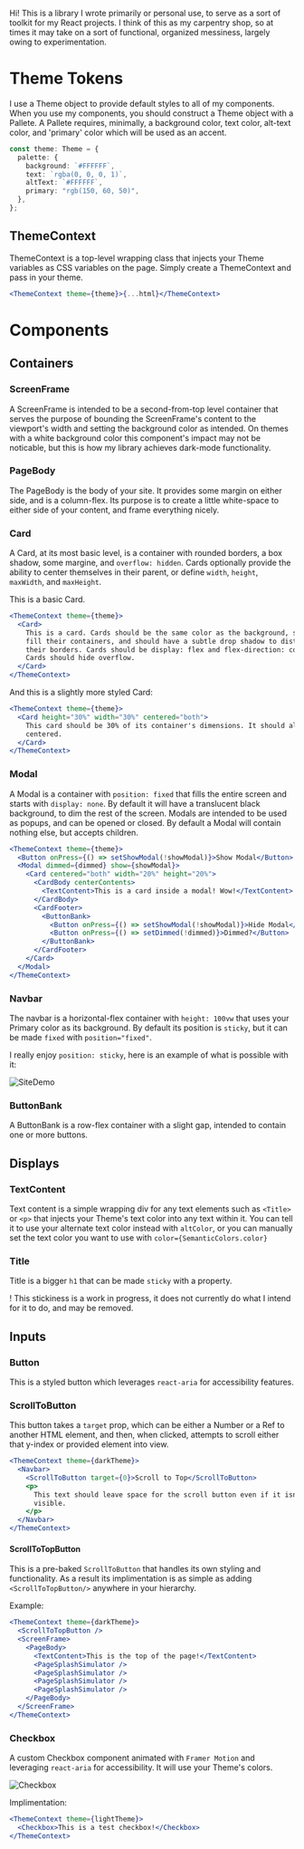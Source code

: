 Hi! This is a library I wrote primarily or personal use, to serve as a sort of toolkit for my React projects. I think of this as my carpentry shop, so at times it may take on a sort of functional, organized messiness, largely owing to experimentation.

# Theme Tokens

I use a Theme object to provide default styles to all of my components. When you use my components, you should construct a Theme object with a Pallete. A Pallete requires, minimally, a background color, text color, alt-text color, and 'primary' color which will be used as an accent.

```typescript
const theme: Theme = {
  palette: {
    background: `#FFFFFF`,
    text: `rgba(0, 0, 0, 1)`,
    altText: `#FFFFFF`,
    primary: "rgb(150, 60, 50)",
  },
};
```

## ThemeContext

ThemeContext is a top-level wrapping class that injects your Theme variables as CSS variables on the page. Simply create a ThemeContext and pass in your theme.

```jsx
<ThemeContext theme={theme}>{...html}</ThemeContext>
```

# Components

## Containers

### ScreenFrame

A ScreenFrame is intended to be a second-from-top level container that serves the purpose of bounding the ScreenFrame's content to the viewport's width and setting the background color as intended. On themes with a white background color this component's impact may not be noticable, but this is how my library achieves dark-mode functionality.

### PageBody

The PageBody is the body of your site. It provides some margin on either side, and is a column-flex. Its purpose is to create a little white-space to either side of your content, and frame everything nicely.

### Card

A Card, at its most basic level, is a container with rounded borders, a box shadow, some margine, and `overflow: hidden`. Cards optionally provide the ability to center themselves in their parent, or define `width`, `height`, `maxWidth`, and `maxHeight`.

This is a basic Card.

```jsx
<ThemeContext theme={theme}>
  <Card>
    This is a card. Cards should be the same color as the background, should
    fill their containers, and should have a subtle drop shadow to distinguish
    their borders. Cards should be display: flex and flex-direction: column.
    Cards should hide overflow.
  </Card>
</ThemeContext>
```

And this is a slightly more styled Card:

```jsx
<ThemeContext theme={theme}>
  <Card height="30%" width="30%" centered="both">
    This card should be 30% of its container's dimensions. It should also be
    centered.
  </Card>
</ThemeContext>
```

### Modal

A Modal is a container with `position: fixed` that fills the entire screen and starts with `display: none`. By default it will have a translucent black background, to dim the rest of the screen. Modals are intended to be used as popups, and can be opened or closed. By default a Modal will contain nothing else, but accepts children.

```jsx
<ThemeContext theme={theme}>
  <Button onPress={() => setShowModal(!showModal)}>Show Modal</Button>
  <Modal dimmed={dimmed} show={showModal}>
    <Card centered="both" width="20%" height="20%">
      <CardBody centerContents>
        <TextContent>This is a card inside a modal! Wow!</TextContent>
      </CardBody>
      <CardFooter>
        <ButtonBank>
          <Button onPress={() => setShowModal(!showModal)}>Hide Modal</Button>
          <Button onPress={() => setDimmed(!dimmed)}>Dimmed?</Button>
        </ButtonBank>
      </CardFooter>
    </Card>
  </Modal>
</ThemeContext>
```

### Navbar

The navbar is a horizontal-flex container with `height: 100vw` that uses your Primary color as its background. By default its position is `sticky`, but it can be made `fixed` with `position="fixed"`.

I really enjoy `position: sticky`, here is an example of what is possible with it:

![SiteDemo](https://user-images.githubusercontent.com/110123778/194678689-34b0ad04-9724-4aab-b507-40e9aa88ad74.gif)

### ButtonBank

A ButtonBank is a row-flex container with a slight gap, intended to contain one or more buttons.

## Displays

### TextContent

Text content is a simple wrapping div for any text elements such as `<Title>` or `<p>` that injects your Theme's text color into any text within it. You can tell it to use your alternate text color instead with `altColor`, or you can manually set the text color you want to use with `color={SemanticColors.color}`

### Title

Title is a bigger `h1` that can be made `sticky` with a property.

! This stickiness is a work in progress, it does not currently do what I intend for it to do, and may be removed.

## Inputs

### Button

This is a styled button which leverages `react-aria` for accessibility features.

### ScrollToButton

This button takes a `target` prop, which can be either a Number or a Ref to another HTML element, and then, when clicked, attempts to scroll either that y-index or provided element into view.

```jsx
<ThemeContext theme={darkTheme}>
  <Navbar>
    <ScrollToButton target={0}>Scroll to Top</ScrollToButton>
    <p>
      This text should leave space for the scroll button even if it isn't
      visible.
    </p>
  </Navbar>
</ThemeContext>
```

#### ScrollToTopButton

This is a pre-baked `ScrollToButton` that handles its own styling and functionality. As a result its implimentation is as simple as adding `<ScrollToTopButton/>` anywhere in your hierarchy.

Example:

```jsx
<ThemeContext theme={darkTheme}>
  <ScrollToTopButton />
  <ScreenFrame>
    <PageBody>
      <TextContent>This is the top of the page!</TextContent>
      <PageSplashSimulator />
      <PageSplashSimulator />
      <PageSplashSimulator />
      <PageSplashSimulator />
    </PageBody>
  </ScreenFrame>
</ThemeContext>
```

### Checkbox

A custom Checkbox component animated with `Framer Motion` and leveraging `react-aria` for accessibility. It will use your Theme's colors.

![Checkbox](https://user-images.githubusercontent.com/110123778/194994171-d55a2e60-76de-475f-b50b-2274a8e17be9.gif)

Implimentation:

```jsx
<ThemeContext theme={lightTheme}>
  <Checkbox>This is a test checkbox!</Checkbox>
</ThemeContext>
```
